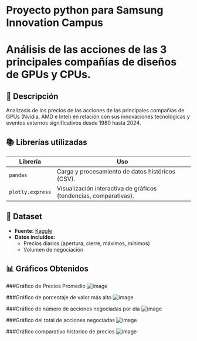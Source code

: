 # Proyecto python para Samsung Innovation Campus

# Análisis de las acciones de las 3 principales compañías de diseños de GPUs y CPUs.

## 📌 Descripción
Analizasis de los precios de las acciones de las principales compañías de GPUs (Nvidia, AMD e Intel) en relación con sus innovaciones tecnológicas y eventos externos significativos desde 1980 hasta 2024.

## 📚 Librerías utilizadas  
| Librería           | Uso                                                                 |  
|--------------------|---------------------------------------------------------------------|  
| `pandas`           | Carga y procesamiento de datos históricos (CSV).                    |  
| `plotly.express`   | Visualización interactiva de gráficos (tendencias, comparativas).   | 

## 📂 Dataset
- **Fuente:** [Kaggle](https://www.kaggle.com/datasets/kapturovalexander/nvidia-amd-intel-asus-msi-share-prices) 
- **Datos incluidos:**
  - Precios diarios (apertura, cierre, máximos, mínimos)
  - Volumen de negociación

## 📊 Gráficos Obtenidos

###Gráfico de Precios Promedio
![image](https://github.com/user-attachments/assets/2fd22226-baed-4daa-aa15-1342a2b55dbe)

###Gráfico de porcentaje de valor más alto
![image](https://github.com/user-attachments/assets/65cef81c-7c2a-4379-bff3-70f6986db4ed)


###Gráfico de número de acciones negociadas por día
![image](https://github.com/user-attachments/assets/9111d298-2866-43ee-a081-d421db7aaebd)

###Gráfico del total de acciones negociadas
![image](https://github.com/user-attachments/assets/6ac46eea-a06a-481e-88fd-d76515d2b538)

###Gráfico comparativo historico de precios
![image](https://github.com/user-attachments/assets/521948da-e7a9-4e6a-8495-8b404da8f98b)


